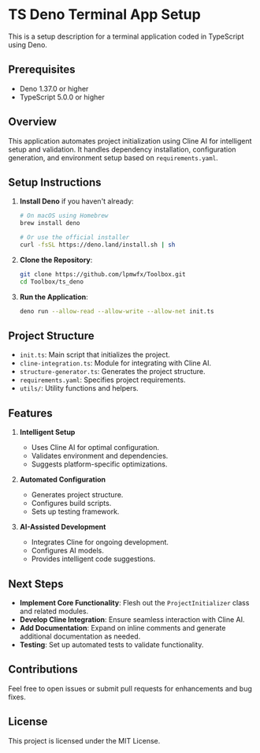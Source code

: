 # TS Deno Terminal App Setup

This is a setup description for a terminal application coded in TypeScript using Deno.

## Prerequisites

- Deno 1.37.0 or higher
- TypeScript 5.0.0 or higher

## Overview

This application automates project initialization using Cline AI for intelligent setup and validation. It handles dependency installation, configuration generation, and environment setup based on `requirements.yaml`.

## Setup Instructions

1. **Install Deno** if you haven't already:

   ```bash
   # On macOS using Homebrew
   brew install deno

   # Or use the official installer
   curl -fsSL https://deno.land/install.sh | sh
   ```

2. **Clone the Repository**:

   ```bash
   git clone https://github.com/lpmwfx/Toolbox.git
   cd Toolbox/ts_deno
   ```

3. **Run the Application**:

   ```bash
   deno run --allow-read --allow-write --allow-net init.ts
   ```

## Project Structure

- `init.ts`: Main script that initializes the project.
- `cline-integration.ts`: Module for integrating with Cline AI.
- `structure-generator.ts`: Generates the project structure.
- `requirements.yaml`: Specifies project requirements.
- `utils/`: Utility functions and helpers.

## Features

1. **Intelligent Setup**
   - Uses Cline AI for optimal configuration.
   - Validates environment and dependencies.
   - Suggests platform-specific optimizations.

2. **Automated Configuration**
   - Generates project structure.
   - Configures build scripts.
   - Sets up testing framework.

3. **AI-Assisted Development**
   - Integrates Cline for ongoing development.
   - Configures AI models.
   - Provides intelligent code suggestions.

## Next Steps

- **Implement Core Functionality**: Flesh out the `ProjectInitializer` class and related modules.
- **Develop Cline Integration**: Ensure seamless interaction with Cline AI.
- **Add Documentation**: Expand on inline comments and generate additional documentation as needed.
- **Testing**: Set up automated tests to validate functionality.

## Contributions

Feel free to open issues or submit pull requests for enhancements and bug fixes.

## License

This project is licensed under the MIT License.
